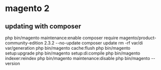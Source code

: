 # magento 2

## updating with composer
php bin/magento maintenance:enable
composer require magento/product-community-edition 2.3.2 --no-update
composer update
rm -rf var/di var/generation
php bin/magento cache:flush
php bin/magento setup:upgrade
php bin/magento setup:di:compile
php bin/magento indexer:reindex
php bin/magento maintenance:disable
php bin/magento --version
